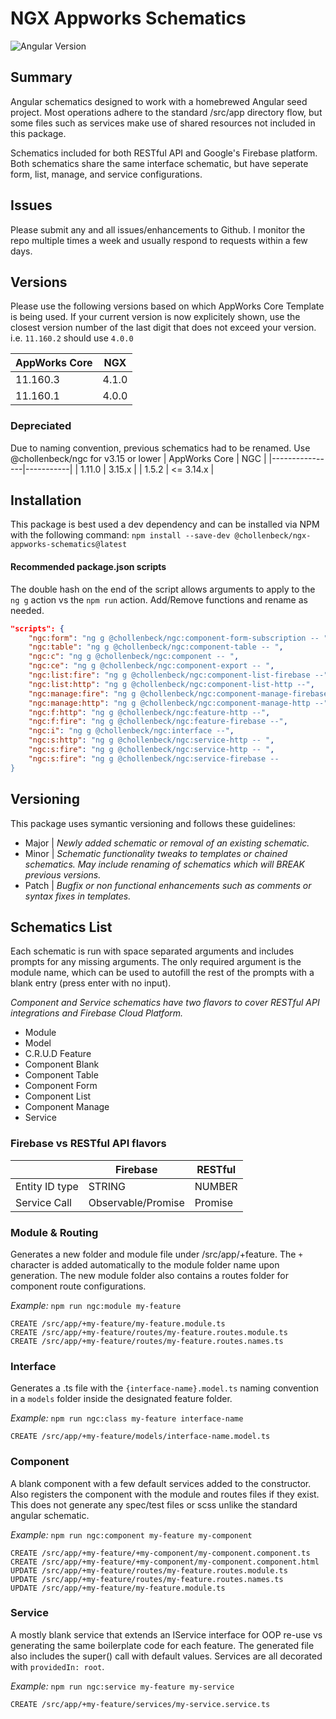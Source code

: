 # NGX Appworks Schematics

![Angular Version](https://img.shields.io/badge/Angular-v11.0.0-informational)

## Summary
Angular schematics designed to work with a homebrewed Angular seed project. Most operations adhere to the standard /src/app directory flow, but some files such as services make use of shared resources not included in this package.

Schematics included for both RESTful API and Google's Firebase platform. Both schematics share the same interface schematic, but have seperate form, list, manage, and service configurations.

## Issues
Please submit any and all issues/enhancements to Github. I monitor the repo multiple times a week and usually respond to requests within a few days.

## Versions
Please use the following versions based on which AppWorks Core Template is being used. If your current version is now explicitely shown, use the closest version number of the last digit that does not exceed your version. i.e. `11.160.2` should use `4.0.0`

|  AppWorks Core   | NGX       |
|------------------|-----------|
| 11.160.3         | 4.1.0     |
| 11.160.1         | 4.0.0     |

### Depreciated
Due to naming convention, previous schematics had to be renamed. Use @chollenbeck/ngc for v3.15 or lower
| AppWorks Core  | NGC       |
|----------------|-----------|
| 1.11.0         | 3.15.x    |
| 1.5.2          | <= 3.14.x |


## Installation
This package is best used a dev dependency and can be installed via NPM with the following command:
`npm install --save-dev @chollenbeck/ngx-appworks-schematics@latest`

#### Recommended package.json scripts
The double hash on the end of the script allows arguments to apply to the `ng g` action vs the `npm run` action. Add/Remove functions and rename as needed.

```json
"scripts": {
    "ngc:form": "ng g @chollenbeck/ngc:component-form-subscription -- ",
    "ngc:table": "ng g @chollenbeck/ngc:component-table -- ",
    "ngc:c": "ng g @chollenbeck/ngc:component -- ",
    "ngc:ce": "ng g @chollenbeck/ngc:component-export -- ",
    "ngc:list:fire": "ng g @chollenbeck/ngc:component-list-firebase --",
    "ngc:list:http": "ng g @chollenbeck/ngc:component-list-http --",
    "ngc:manage:fire": "ng g @chollenbeck/ngc:component-manage-firebase --",
    "ngc:manage:http": "ng g @chollenbeck/ngc:component-manage-http --",
    "ngc:f:http": "ng g @chollenbeck/ngc:feature-http --",
    "ngc:f:fire": "ng g @chollenbeck/ngc:feature-firebase --",
    "ngc:i": "ng g @chollenbeck/ngc:interface --",
    "ngc:s:http": "ng g @chollenbeck/ngc:service-http -- ",
    "ngc:s:fire": "ng g @chollenbeck/ngc:service-http -- ",
    "ngc:s:fire": "ng g @chollenbeck/ngc:service-firebase --
}
```

## Versioning
This package uses symantic versioning and follows these guidelines:

- Major | *Newly added schematic or removal of an existing schematic.*
- Minor | *Schematic functionality tweaks to templates or chained schematics. May include renaming of schematics which will BREAK previous versions.*
- Patch | *Bugfix or non functional enhancements such as comments or syntax fixes in templates.*


## Schematics List
Each schematic is run with space separated arguments and includes prompts for any missing arguments. The only required argument is the module name, which can be used to autofill the rest of the prompts with a blank entry (press enter with no input).

*Component and Service schematics have two flavors to cover RESTful API integrations and Firebase Cloud Platform.*

- Module
- Model
- C.R.U.D Feature
- Component Blank
- Component Table
- Component Form
- Component List
- Component Manage
- Service


### Firebase vs RESTful API flavors
|                | Firebase           | RESTful |
|----------------|--------------------|---------|
| Entity ID type | STRING             | NUMBER  |
| Service Call   | Observable/Promise | Promise |

### Module & Routing
Generates a new folder and module file under /src/app/+feature. The `+` character is added automatically to the module folder name upon generation. The new module folder also contains a routes folder for component route configurations.

*Example:* `npm run ngc:module my-feature`
```
CREATE /src/app/+my-feature/my-feature.module.ts
CREATE /src/app/+my-feature/routes/my-feature.routes.module.ts
CREATE /src/app/+my-feature/routes/my-feature.routes.names.ts
```

### Interface
Generates a .ts file with the `{interface-name}.model.ts` naming convention in a `models` folder inside the designated feature folder.

*Example:* `npm run ngc:class my-feature interface-name`
```
CREATE /src/app/+my-feature/models/interface-name.model.ts
```

### Component
A blank component with a few default services added to the constructor. Also registers the component with the module and routes files if they exist. This does not generate any spec/test files or scss unlike the standard angular schematic.

*Example:* `npm run ngc:component my-feature my-component`
```
CREATE /src/app/+my-feature/+my-component/my-component.component.ts
CREATE /src/app/+my-feature/+my-component/my-component.component.html
UPDATE /src/app/+my-feature/routes/my-feature.routes.module.ts
UPDATE /src/app/+my-feature/routes/my-feature.routes.names.ts
UPDATE /src/app/+my-feature/my-feature.module.ts
```

### Service
A mostly blank service that extends an IService interface for OOP re-use vs generating the same boilerplate code for each feature. The generated file also includes the super() call with default values. Services are all decorated with `providedIn: root`.

*Example:* `npm run ngc:service my-feature my-service`
```
CREATE /src/app/+my-feature/services/my-service.service.ts
```
